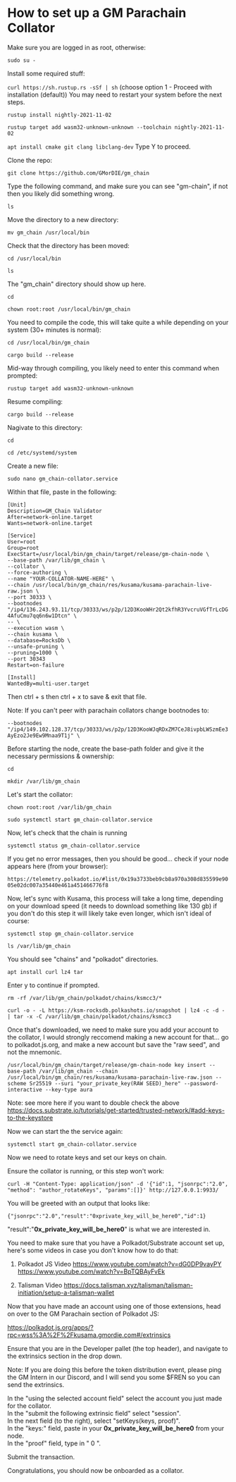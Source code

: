 # How to set up a GM Parachain Collator

Make sure you are logged in as root, otherwise:

``sudo su -``

Install some required stuff:

``curl https://sh.rustup.rs -sSf | sh`` 
(choose option 1 - Proceed with installation (default))
You may need to restart your system before the next steps.

 ``rustup install nightly-2021-11-02``

 ``rustup target add wasm32-unknown-unknown --toolchain nightly-2021-11-02``

 ``apt install cmake git clang libclang-dev``
Type Y to proceed.

 Clone the repo:

 ``git clone https://github.com/GMorDIE/gm_chain``

 Type the following command, and make sure you can see "gm-chain", if not then you likely did something wrong.
 
  ``ls``

 Move the directory to a new directory:

 ``mv gm_chain /usr/local/bin``

 Check that the directory has been moved:

 ``cd /usr/local/bin``

 ``ls``

 The "gm_chain" directory should show up here.

 ``cd``

 ``chown root:root /usr/local/bin/gm_chain``

 You need to compile the code, this will take quite a while depending on your system (30+ minutes is normal):

 ``cd /usr/local/bin/gm_chain``

 ``cargo build --release``

Mid-way through compiling, you likely need to enter this command when prompted:

``rustup target add wasm32-unknown-unknown``

Resume compiling:

``cargo build --release``

Nagivate to this directory:

``cd``

``cd /etc/systemd/system``

Create a new file:

``sudo nano gm_chain-collator.service``

Within that file, paste in the following:

``[Unit]``<br/>
``Description=GM_Chain Validator``<br/>
``After=network-online.target``<br/>
``Wants=network-online.target``<br/>

``[Service]``<br/>
``User=root``<br/>
``Group=root``<br/>
``ExecStart=/usr/local/bin/gm_chain/target/release/gm-chain-node \``<br/>
``--base-path /var/lib/gm_chain \``<br/>
``--collator \``<br/>
``--force-authoring \``<br/>
``--name "YOUR-COLLATOR-NAME-HERE" \``<br/>
``--chain /usr/local/bin/gm_chain/res/kusama/kusama-parachain-live-raw.json \``<br/>
``--port 30333 \``<br/>
``--bootnodes "/ip4/136.243.93.11/tcp/30333/ws/p2p/12D3KooWHr2Qt2kfhR3YvcruVGfTrLcDG4AfuCmu7qq6n6w1Dtcn" \``<br/>
``-- \``<br/>
``--execution wasm \``<br/>
``--chain kusama \``<br/>
``--database=RocksDb \``<br/>
``--unsafe-pruning \``<br/>
``--pruning=1000 \``<br/>
``--port 30343``<br/>
``Restart=on-failure``<br/>

``[Install]``<br/>
``WantedBy=multi-user.target``

Then ctrl + s then ctrl + x to save & exit that file.

Note: If you can't peer with parachain collators change bootnodes to:

``--bootnodes "/ip4/149.102.128.37/tcp/30333/ws/p2p/12D3KooWJqRDxZM7CeJ8ivpbLWSzmEe3AyEzo2Je9Ew9Mnaa9T1j" \``

Before starting the node, create the base-path folder and give it the necessary permissions & ownership:

``cd``

``mkdir /var/lib/gm_chain``

Let's start the collator:

``chown root:root /var/lib/gm_chain``

``sudo systemctl start gm_chain-collator.service``

Now, let's check that the chain is running

``systemctl status gm_chain-collator.service``

If you get no error messages, then you should be good... check if your node appears here (from your browser):

``https://telemetry.polkadot.io/#list/0x19a3733beb9cb8a970a308d835599e9005e02dc007a35440e461a451466776f8``

Now, let's sync with Kusama, this process will take a long time, depending on your download speed (it needs to download something like 130 gb) if you don't do this step it will likely take even longer, which isn't ideal of course:

``systemctl stop gm_chain-collator.service``

``ls /var/lib/gm_chain``

You should see "chains" and "polkadot" directories. 

``apt install curl lz4 tar``

Enter y to continue if prompted.

``rm -rf /var/lib/gm_chain/polkadot/chains/ksmcc3/*``

``curl -o - -L https://ksm-rocksdb.polkashots.io/snapshot | lz4 -c -d - | tar -x -C /var/lib/gm_chain/polkadot/chains/ksmcc3``

Once that's downloaded, we need to make sure you add your account to the collator, I would strongly reccomend making a new account for that... go to polkadot.js.org, and make a new account but save the "raw seed", and not the mnemonic.

``/usr/local/bin/gm_chain/target/release/gm-chain-node key insert --base-path /var/lib/gm_chain --chain /usr/local/bin/gm_chain/res/kusama/kusama-parachain-live-raw.json --scheme Sr25519 --suri "your_private_key(RAW SEED)_here" --password-interactive --key-type aura``

Note: see more here if you want to double check the above https://docs.substrate.io/tutorials/get-started/trusted-network/#add-keys-to-the-keystore

Now we can start the the service again:

``systemctl start gm_chain-collator.service``

Now we need to rotate keys and set our keys on chain.

Ensure the collator is running, or this step won't work:

``curl -H "Content-Type: application/json" -d '{"id":1, "jsonrpc":"2.0", "method": "author_rotateKeys", "params":[]}' http://127.0.0.1:9933/``

You will be greeted with an output that looks like:

``{"jsonrpc":"2.0","result":"0xprivate_key_will_be_here0","id":1}``

"result":"**0x_private_key_will_be_here0**" is what we are interested in.

You need to make sure that you have a Polkadot/Substrate account set up, here's some videos in case you don't know how to do that:

1. Polkadot JS Video  https://www.youtube.com/watch?v=dG0DP9vayPY    https://www.youtube.com/watch?v=BpTQBAyFvEk

2. Talisman Video   https://docs.talisman.xyz/talisman/talisman-initiation/setup-a-talisman-wallet  

Now that you have made an account using one of those extensions, head on over to the GM Parachain section of Polkadot JS: 

https://polkadot.js.org/apps/?rpc=wss%3A%2F%2Fkusama.gmordie.com#/extrinsics

Ensure that you are in the Developer pallet (the top header), and navigate to the extrinsics section in the drop down.

Note: If you are doing this before the token distribution event, please ping the GM Intern in our Discord, and I will send you some $FREN so you can send the extrinsics.

In the "using the selected account field" select the account you just made for the collator.<br/>
In the "submit the following extrinsic field" select "session".<br/>
In the next field (to the right), select "setKeys(keys, proof)".<br/>
In the "keys:" field, paste in your **0x_private_key_will_be_here0** from your node.<br/>
In the "proof" field, type in " 0 ".

Submit the transaction.

Congratulations, you should now be onboarded as a collator.
